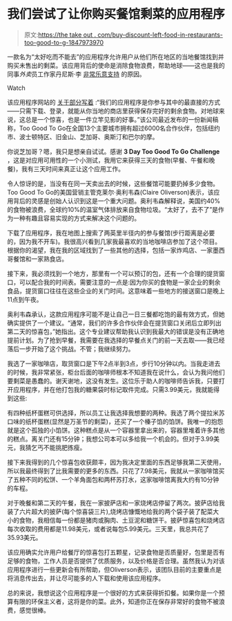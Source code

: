 # 我们尝试了让你购买餐馆剩菜的应用程序

> 原文:[https://the take out . com/buy-discount-left-food-in-restaurants-too-good-to-g-1847973970](https://thetakeout.com/buy-discount-leftover-food-at-restaurants-too-good-to-g-1847973970)

一款名为“太好吃而不能去”的应用程序允许用户从他们所在地区的当地餐馆找到并购买未售出的剩菜。该应用背后的使命是消除食物浪费，帮助地球——这也是我的同事*外卖*员工作家丹尼斯·李 [非常乐意支持](https://thetakeout.com/too-good-to-go-offers-discount-food-to-prevent-food-was-1847524994) 的原因。

Watch

该应用程序网站的 [关于部分写着](https://toogoodtogo.com/en-us/) :“我们的应用程序是你参与其中的最直接的方式——只需下载、登录，就能从你当地的商店里获得保存完好的剩余食物。对地球来说，这总是一个惊喜，也是一件立竿见影的好事。”该公司最近发布的一份新闻稿称，Too Good To Go在全国13个主要城市拥有超过6000名合作伙伴，包括纽约市、波士顿特区、旧金山、芝加哥、奥斯汀和巴尔的摩。

你说芝加哥？嗯，我只是想亲自试试。感谢 **3 Day Too Good To Go Challenge** ，这是对应用可用性的一个小测试，我用它来获得三天的食物(早餐、午餐和晚餐)，我有三天时间来真正让这个应用工作。

令人惊讶的是，当没有在同一天卖出去的时候，这些餐馆可能要扔掉多少食物。Too Good To Go的美国营销主管克莱尔·奥利韦森(Claire Oliverson)表示，该应用背后的灵感是创始人认识到这是一个重大问题。奥利韦森解释说，美国约40%的食物被浪费，全球约10%的温室气体排放来自食物垃圾。“太好了，去不了”是作为一种有趣且容易实现的方式来解决这个问题的。

下载了应用程序，我在地图上搜索了两英里半径内的参与餐馆(步行距离是必要的，因为我不开车)。我很高兴看到几家我最喜欢的当地咖啡店参加了这个项目。根据你的渴望，我在我的区域找到了一些其他的选择，包括一家炸鸡店、一家墨西哥餐馆和一家熟食店。

接下来，我必须找到一个地方，那里有一个可以预订的包，还有一个合理的提货窗口，可以配合我的时间表。需要注意的一点是:因为你买的食物是一家企业的剩余食品，提货窗口往往在这些企业的关门时间。这意味着一些地方的接送窗口是晚上11点到午夜。

奥利韦森承认，这款应用程序可能不是让自己一日三餐都吃饱的最有效方式，但她确实提供了一个建议。“通常，我们的许多合作伙伴会在提货窗口关闭后立即列出第二天的惊喜包，”她指出。这个专业建议帮助我认识到我最大的错误是没有正确地提前计划。为了抢到早餐，我需要在我选择的早餐点关门的前一天去取——我已经落后一步开始了这个挑战。不管；我继续努力。

我选了一家咖啡店，取货窗口是下午2点半到3点，步行10分钟以内。当我走进去的时候，我非常紧张，柜台后面的咖啡师根本不知道我在说什么，会认为我问他们要剩菜是愚蠢的。谢天谢地，这没有发生。这位乐于助人的咖啡师告诉我，只要打开应用程序，并在他打包我的糖果袋时标记取件完成。只需3.99美元，我就能得到这些:

有四种纸杯蛋糕可供选择，所以员工让我选择我想要的两种。我选了两个提拉米苏口味的纸杯蛋糕(显然是万圣节的剩菜)，还买了一个榛子馅的馅饼。我唯一的抱怨就是这个孤独的小馅饼。这种糕点是从一个容器里拿出来的，容器里堆着许多其他的糕点。离关门还有15分钟；我想公司本可以多给我一个机会的。但对于3.99美元，我猜乞丐不能挑肥拣瘦。

接下来我得到的几个惊喜包收获颇丰，因为我决定里面的东西足够我第二天使用，所以我最终得到了比我需要的更多的东西。只花了7.98美元，我就从一家咖啡馆买了五种不同的松饼、一个羊角面包和两杯苏打水，这家咖啡馆离我大约有10分钟的车程。

对于晚餐和第二天的午餐，我在一家披萨店和一家烧烤店停留了两次。披萨店给我装了六片超大的披萨(每个惊喜袋三片),烧烤店慷慨地给我的两个袋子装了配菜大小的食物，我相信每一份都是猪肉或胸肉、土豆泥和糖饼干。披萨惊喜包和烧烤店每次收取的费用都是11.98美元，或者说每包5.99美元。三天里，我总共花了35.93美元。

该应用确实允许用户给餐厅的惊喜包打五颗星，记录食物是否质量好，包里是否有足够的食物，工作人员是否提供了优质服务，以及价格是否合理。虽然我认为对该应用程序进行一些更新会有所帮助，但Oliverson表示，该团队目前的主要重点是将消息传出去，并让尽可能多的人下载和使用该应用程序。

总的来说，我想说这个应用程序是一个很好的方式来获得折扣餐。如果你是一个预算有限的环保主义者，这将是你的菜。此外，知道你正在保存非常好的食物不被浪费，感觉很棒。